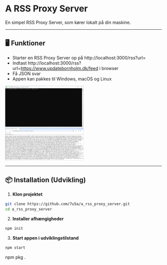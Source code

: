 # A RSS Proxy Server

En simpel RSS Proxy Server, som kører lokalt på din maskine.

---

## 🖥 Funktioner

- Starter en RSS Proxy Server op på http://localhost:3000/rss?url=
- Indtast http://localhost:3000/rss?url=https://www.updatebornholm.dk/feed i browser
- Få JSON svar
- Appen kan pakkes til Windows, macOS og Linux

<img src="docs/images/server.png" width="50%">
<img src="docs/images/browser.png" width="50%">

---

## 📦 Installation (Udvikling)

1. **Klon projektet**

```bash
git clone https://github.com/7u5a/a_rss_proxy_server.git
cd a_rss_proxy_server
```

2. **Installer afhængigheder**
```bash
npm init
```

3. **Start appen i udviklingstilstand**
```bash
npm start
```



npm pkg .
